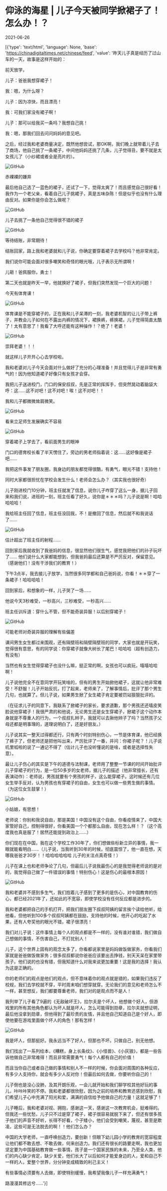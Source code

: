 # 仰泳的海星 | 儿子今天被同学掀裙子了！怎么办！？

2021-06-26

[{'type': 'text/html', 'language': None, 'base': 'https://chinadigitaltimes.net/chinese/feed', 'value': '昨天儿子真是经历了过山车的一天，故事是这样开始的：



前天放学，

儿子：爸爸我想穿裙子！

我：嗯，为什么呀？

儿子：因为凉快，而且漂亮！

我：可我们家没有裙子啊！

儿子：那可以给我买一条吗？我想自己挑！

我：嗯，那我们回去问问妈妈的意见吧。



之后，经过我和老婆商量决定，既然他想尝试，那OK啊，我们晚上就带着儿子去了商场，他自己挑了一条裙子，中间他妈妈还挑了几条，儿子觉得丑，要不就是太女孩儿了（小纱裙或者全是亮片的）。

![GitHub](https://pic2.zhimg.com/v2-62f77b1dfd81b87d6220f151c2ac2191_b.gif)

赤裸裸的嫌弃

最后他自己选了一蓝色的裙子，还试了一下，觉得太爽了！而且感觉自己很好看！我作为一个老父亲，看着自己儿子挑裙子，真是五味杂陈！但是似乎也没有什么理由反对。如果你是你会怎么做呢？

![GitHub](https://pic2.zhimg.com/v2-d9e8763baf75d43bb4f2ddcf0dd71b99_b.jpg)

儿子去挑了一条他自己觉得很不错的裙子

![GitHub](https://pic1.zhimg.com/v2-d564476c80433f054aff3d65013edcb0_b.jpg)

等待结账，非常期待！

结账回家，路上我和老婆就和儿子说，你确定要穿着裙子去学校吗？他非常肯定。

我们说你可能会面对很多嘲笑和奇怪的眼光哦，儿子表示无所谓啊！

儿砸！爸佩服你，勇士！

第二天也就是昨天一早，他就换好了裙子，但我们突然发现一个巨大的问题！

今天有体育课！

![GitHub](https://pic2.zhimg.com/v2-b999bed6f118de9db314988f9d0c44a1_b.gif)

体育课是不能穿裙子的，正在我和儿子呆滞的一刻，我老婆机智的让儿子带上裤子，并教会儿子如何在不露出内裤的情况下，裙换裤，裤换裙，儿子觉得简直太酷了！太有意思了！我看了大呼还能有这种操作！？绝了！老婆！

![GitHub](https://pic4.zhimg.com/v2-db1759f44d26ad8ac8a1682a408b03d3_b.gif)

崇拜老婆！！！

就这样儿子开开心心去学校啦。

我和老婆对儿子今天会面对什么做好了充分的心理准备！并且觉得儿子是非常有勇气的！因为他知道裙子好像只有女孩才会穿。

我把儿子送进校门，门口的保安叔叔，先是正常的挥挥手，但突然晃动着脑袋大呼：这……这不对吧！这不对吧！唉！这不对吧！！

我和儿子都微微耸肩微笑。

![GitHub](https://pic1.zhimg.com/v2-96e72c7aec91205b719c4243dec81b20_b.jpg)

看来立足师生发展确实不容易

![GitHub](https://pic4.zhimg.com/v2-b3aae452f31d295b6025860350d7856b_b.jpg)

穿着裙子上学去了，看前面男生的眼神

门口的德育校长看了半天愣住了，旁边的男老师指着说：这……这好像是裙子吧……

我把这件事发了朋友圈，我身边的朋友都觉得很酷，有勇气，眼光不错！支持他！

同时大家都很担忧在学校会发生什么！老师会怎么办？（其实我也很好奇）

儿子刚进校门10分钟，班主任就发了信息，说你儿子咋穿了这么一身，据儿子回来和我们说，进班的一刻，班主任看了好久，说你是＊＊＊吗？儿子说是啊！哈哈哈哈哈！

我给班主任回了信息，班主任没回我，不！是撤回了信息，然后就不和我说话了……

![GitHub](https://pic2.zhimg.com/v2-96de5b275293de44ef7770d0b165dc0d_b.jpg)

估计超出了班主任的射程……

回到家后我就收到了我爸妈的信息，很显然他们很生气，感觉我把他们的孙子玩坏了…… 他们说什么大家都能想到，但我爸妈最后还算是不严厉反对，保留意见。（感谢他们！没有干涉我们的教育！）

下午3点半，我去接儿子放学，当然很多同学都和自己爸妈说，你看！＊＊穿了一条裙子！哈哈哈哈！

回到家后，和想象的一样，儿子哭了一场……

他说今天3秒难受，一秒高兴，三秒难受，一秒高兴……

班主任训斥道：穿什么不管，但不能奇装异服！以后别穿裙子！

![GitHub](https://pic3.zhimg.com/v2-4f1331e98e86b8465a9443f619473e16_b.gif)

可能老师对奇装异服的理解有些偏差

课间男生女生都过来围观，还有隔壁班和隔壁隔壁班的同学，大家也就是开玩笑，觉得很有意思，有的同学说：你穿裙子就像大树长了尾巴！哈哈哈（超有创造力，有没有）

当然也有女生觉得穿裙子也没什么嘛，挺正常的啊，女孩也可以疯玩，嘻嘻哈哈啊！

儿子说他完全不在意同学开玩笑啥的，但有的男生开始掀他裙子，这就让他非常难受！不舒服！儿子开始反抗，打了起来，老师来了，了解事情后，批评了那个男生几句，也就算了。但儿子说，如果男生掀了女生裙子肯定要被罚站狠狠批评的。

（在征求儿子的同意下，我联系了掀裙子的家长，要求道歉，那个男孩还还嘻皮笑脸说他穿裙子！我很严肃的和他说，无论男生还是女生穿裙子，掀裙子这个动作本身就是不尊重人的行为，一个叔叔扎辫子，我就可以去揪他辫子了吗？当然孩子父母还都是明事理的，道理说明白了，还是好朋友。）

儿子说其实一整天过得都还行，只有两个时刻特别伤心，一节是体育课，他已经换了裤子了，但老师还是把他叫出来，严厉批评了一番，并问：你裙子呢？！儿子说叽里呱啦的说了一通记不得了（估计儿子也没听懂说的是啥，或者是选择性失意）。

最让儿子伤心的其实是下午的道德与法制课，老师用了整整一节课的时间开始批评儿子穿裙子的行为，是一位50多岁的女老师，据儿子的描述（他非常擅长，还有表演动作）：老师说，男孩就要有个男孩的样子，这么能穿裙子。这时候还有几位女生举手反对，认为男孩也有穿裙子的自由，女生也可以做一些男生做的事情。（为这位女生鼓掌！）

![GitHub](https://pic2.zhimg.com/v2-bff85cca07c691f56fb9f5691be391b9_b.gif)

小姑娘，有思想！

老师说：你别和我说自由，那是美国！中国没有这个自由，你看疫情来了，中国大家管好自己，控制得很好，你看美国一个个都那么自由，现在怎么样！？（这个高度我也真是服了！居然还能提到政治上……）

你们现在在中国，我在这个学校工作30年了，你们想做些标新立异的事情，我一眼就能看明白……（儿子说，当我听到30年的时候，彻底震惊了，他一直在想，天哪我爸爸才30岁！！哈哈哈哈哈哈 儿子的关注点真奇怪！）

儿子在课上也和老师争论了几句，但最后儿子说我最伤心的是我觉得老师说的是对的，我觉得自己做了一件错误的事情！特别伤心！这是伤心的最根本原因！

![GitHub](https://pic2.zhimg.com/v2-31d02a7725dd9a3dca091fe69e9930f5_b.gif)

我和老婆并不感到多生气，我们抱着儿子感到了更多的是伤心，对中国教育的伤心，都已经2021年了，还如此的不宽容，即使学校没有任何反应都是进步的。

我和老婆都把自己的手机打开，把我们朋友圈下叔叔阿姨的留言挨个读给他听，给他看，但他听到100多个叔叔阿姨都在鼓励，支持他的时候，他开心的吃起了水果，还有人夸奖他的眼光不错，裙子很漂亮！

我们对儿子说：这件事情上每个人的观点都是不一样的，没有谁对谁错，我们做自己想做的事情，不伤害自己，不打扰别人！

儿子，这个世界上固有的观念太多了，你看都说家里是妈妈做饭做家务，你看我们家就是爸爸做饭做家务；很多叔叔都说你爸爸应该要出去挣钱，别天天呆在家里带孩子。他们说的也没有错，但我知道什么对我来说更加重要！这是我的选择！我认为这是正确的。

你的老师们的观点是他们的观点，但不意味着你的观点就是错的，如果我们违反了校规，我们去学校就不穿，平时周末咱们想穿就穿。无论我们的意见和老师怎么不一样，甚至想反，我们都要尊重老师，我们对的是观点而不是人！

我列举了儿子看了9遍的《无敌破坏王》，拉尔夫是个坏人，他想做个好人，但游戏里的所有其他角色都认为坏人就是坏人，怎么可能得到勋章，拉尔夫就想证明，最后他没拿到勋章，但他得到了最珍贵的友情，并且他自己知道自己是个好人，即使他要在游戏里面做个坏人的角色！那有怎样！

![GitHub](https://pic4.zhimg.com/v2-57671b3de53fbea068c721aeafff6d7f_b.jpg)

我是坏人，但那挺好。我永远当不了好人，但那也不坏。只做自己，别无他想。

我们找出了一系列绘本，《糟糕，身上长条纹》、《小怪兽》、《小灰狼》，都是一些告诉他做自己非常难得！而且非常需要勇气！每个人都有自己的价值！

而且当你自己或者自己做的事情和别人不一样的时候，你会面对周围的各种反应，有多少人支持你，就会有多少人反对你！但最后如何去做，你要听你自己的！

儿子倒也是没心没肺，及其开朗乐观，一会儿就开始和我们聊学校其他好玩的事儿，咔咔咔笑的不停。我和老婆都很欣慰，因为之前的培养和教育还感到欣慰，我们希望儿子心中充满了阳光和爱，满满的自信给予他做自己的力量！这就足够了！

儿子睡后，我和老婆对视、拥抱，感谢这一天，感谢这一次教育机会，挺难得的。但我还一些忧愁，儿子只不过是穿了裙子，裙子很容易就脱下来了，但还有很多孩子他们的声音不好听，长得不好看，个子矮小，他们会受到嘲笑，蔑视，甚至是欺凌。这些可是无法脱去的啊！！他们怎么办？

中国的大学老师，一直呼唤创造力，要创新！但眼下幼儿园小学的教育的宽容程度让他们都不敢去想、不敢去做，何来创造力。我们还有很长的路要走啊，我也更加坚定要为中国基础教育做一些事情，孩子是一个国家民族的未来，乃至全人类，他们的内心缺少肯定，缺少关爱，他们长大了以后如何才能爱身边的人，爱和自己不一样的人，爱整个世界，分分钟变成精致的利己主义！

有些事情必须要有人去做，即使特别缓慢，我希望我像儿子一样充满勇气！

路漫漫其修远兮……'}]